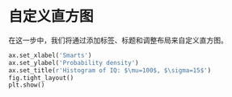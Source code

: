 # 自定义直方图

在这一步中，我们将通过添加标签、标题和调整布局来自定义直方图。

```python
ax.set_xlabel('Smarts')
ax.set_ylabel('Probability density')
ax.set_title(r'Histogram of IQ: $\mu=100$, $\sigma=15$')
fig.tight_layout()
plt.show()
```
